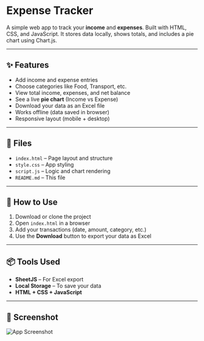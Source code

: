 # Expense Tracker

A simple web app to track your **income** and **expenses**. Built with HTML, CSS, and JavaScript. It stores data locally, shows totals, and includes a pie chart using Chart.js.

---

## ✨ Features

- Add income and expense entries
- Choose categories like Food, Transport, etc.
- View total income, expenses, and net balance
- See a live **pie chart** (Income vs Expense)
- Download your data as an Excel file
- Works offline (data saved in browser)
- Responsive layout (mobile + desktop)

---

## 📂 Files

- `index.html` – Page layout and structure  
- `style.css` – App styling  
- `script.js` – Logic and chart rendering  
- `README.md` – This file  

---

## 🚀 How to Use

1. Download or clone the project
2. Open `index.html` in a browser
3. Add your transactions (date, amount, category, etc.)
4. Use the **Download** button to export your data as Excel

---

## 📦 Tools Used

- **SheetJS** – For Excel export
- **Local Storage** – To save your data
- **HTML + CSS + JavaScript**

---

## 📸 Screenshot

![App Screenshot](assets/screenshot.png)





